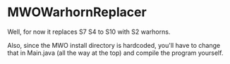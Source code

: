 # MWOWarhornReplacer
Well, for now it replaces S7 S4 to S10 with S2 warhorns. 

Also, since the MWO install directory is hardcoded, you'll have to change that in Main.java (all the way at the top) and compile the program yourself.
